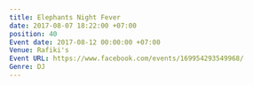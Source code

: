 ```yaml
---
title: Elephants Night Fever
date: 2017-08-07 18:22:00 +07:00
position: 40
Event date: 2017-08-12 00:00:00 +07:00
Venue: Rafiki's
Event URL: https://www.facebook.com/events/169954293549968/
Genre: DJ
---
```


